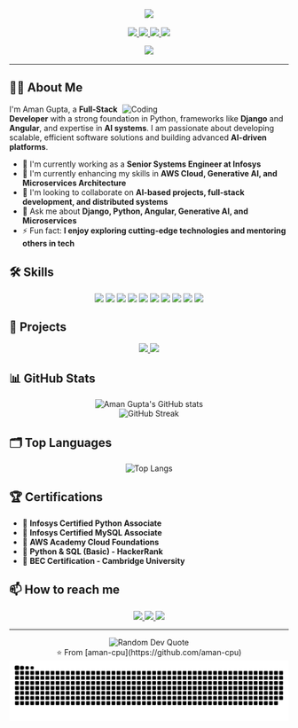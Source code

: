 <div align="center">
  <img src="https://readme-typing-svg.herokuapp.com/?lines=Welcome+to+my+GitHub+Profile!;I'm+Aman+Gupta;Full 
 Stack+Developer;AI+Agent+Developer;Tech+Enthusiast&center=true&width=600&height=50&font=Fira%20Code&color=F77D00&vCenter=true&pause=1000">
</div>


<p align="center">
  <a href="https://aman-cpu.github.io/Aman-Gupta-Portfolio/">
    <img src="https://img.shields.io/badge/Portfolio-Visit-blue?style=flat-square&logo=google-chrome">
  </a>
  <a href="https://linkedin.com/in/aman-gupta-158881189">
    <img src="https://img.shields.io/badge/LinkedIn-AmanGupta-blue?style=flat-square&logo=linkedin">
  </a>
  <a href="https://github.com/aman-cpu">
    <img src="https://img.shields.io/badge/GitHub-aman--cpu-blue?style=flat-square&logo=github">
  </a>
  <a href="mailto:amanguptaag.00@gmail.com">
    <img src="https://img.shields.io/badge/Email-Contact-red?style=flat-square&logo=gmail">
  </a>
</p>

<p align="center">
  <img src="https://komarev.com/ghpvc/?username=aman-cpu&color=blueviolet&style=flat-square">
</p>

---

## 👨‍💻 About Me

<img align="right" alt="Coding" width="300" src="https://media.giphy.com/media/qgQUggAC3Pfv687qPC/giphy.gif">

I'm Aman Gupta, a **Full-Stack Developer** with a strong foundation in Python, frameworks like **Django** and **Angular**, and expertise in **AI systems**. I am passionate about developing scalable, efficient software solutions and building advanced **AI-driven platforms**.

- 🔭 I'm currently working as a **Senior Systems Engineer at Infosys**
- 🌱 I'm currently enhancing my skills in **AWS Cloud, Generative AI, and Microservices Architecture**
- 👯 I'm looking to collaborate on **AI-based projects, full-stack development, and distributed systems**
- 💬 Ask me about **Django, Python, Angular, Generative AI, and Microservices**
- ⚡ Fun fact: **I enjoy exploring cutting-edge technologies and mentoring others in tech**

## 🛠️ Skills

<p align="center">
  <img src="https://img.shields.io/badge/Python-3776AB?style=for-the-badge&logo=python&logoColor=white">
  <img src="https://img.shields.io/badge/Django-092E20?style=for-the-badge&logo=django&logoColor=white">
  <img src="https://img.shields.io/badge/Angular-DD0031?style=for-the-badge&logo=angular&logoColor=white">
  <img src="https://img.shields.io/badge/JavaScript-F7DF1E?style=for-the-badge&logo=javascript&logoColor=black">
  <img src="https://img.shields.io/badge/Node.js-43853D?style=for-the-badge&logo=node.js&logoColor=white">
  <img src="https://img.shields.io/badge/MySQL-4479A1?style=for-the-badge&logo=mysql&logoColor=white">
  <img src="https://img.shields.io/badge/MongoDB-4EA94B?style=for-the-badge&logo=mongodb&logoColor=white">
  <img src="https://img.shields.io/badge/AWS-232F3E?style=for-the-badge&logo=amazon-aws&logoColor=white">
  <img src="https://img.shields.io/badge/Docker-2CA5E0?style=for-the-badge&logo=docker&logoColor=white">
  <img src="https://img.shields.io/badge/Git-F05032?style=for-the-badge&logo=git&logoColor=white">
</p>

## 🚀 Projects

<div align="center">
  <a href="https://github.com/aman-cpu/generative-ai-testing-platform">
    <img src="https://github-readme-stats.vercel.app/api/pin/?username=aman-cpu&repo=generative-ai-testing-platform&theme=radical" />
  </a>
  <a href="https://github.com/aman-cpu/microservices-performance-testing-platform">
    <img src="https://github-readme-stats.vercel.app/api/pin/?username=aman-cpu&repo=microservices-performance-testing-platform&theme=radical" />
  </a>
</div>

## 📊 GitHub Stats

<div align="center">
  <img src="https://github-readme-stats.vercel.app/api?username=aman-cpu&show_icons=true&theme=radical" alt="Aman Gupta's GitHub stats" />
</div>

<div align="center">
  <img src="https://github-readme-streak-stats.herokuapp.com/?user=aman-cpu&theme=radical" alt="GitHub Streak" />
</div>

## 🗂️ Top Languages

<div align="center">
  <img src="https://github-readme-stats.vercel.app/api/top-langs/?username=aman-cpu&layout=compact&theme=radical" alt="Top Langs" />
</div>

## 🏆 Certifications

- 📜 **Infosys Certified Python Associate**
- 📜 **Infosys Certified MySQL Associate**
- 📜 **AWS Academy Cloud Foundations**
- 📜 **Python & SQL (Basic) - HackerRank**
- 📜 **BEC Certification - Cambridge University**

## 📫 How to reach me

<p align="center">
  <a href="https://linkedin.com/in/aman-gupta-158881189">
    <img src="https://img.icons8.com/fluent/48/000000/linkedin.png"/>
  </a>
  <a href="mailto:amanguptaag.00@gmail.com">
    <img src="https://img.icons8.com/fluent/48/000000/gmail.png"/>
  </a>
  <a href="https://aman-cpu.github.io/Aman-Gupta-Portfolio/">
    <img src="https://img.icons8.com/fluent/48/000000/domain.png"/>
  </a>
</p>

---

<div align="center">
  <img src="https://quotes-github-readme.vercel.app/api?type=horizontal&theme=radical" alt="Random Dev Quote" />
</div>

<div align="center">
  ⭐️ From [aman-cpu](https://github.com/aman-cpu)
</div>

<div align="center">
  <img src="https://raw.githubusercontent.com/platane/snk/output/github-contribution-grid-snake.svg" alt="Snake animation" />
</div>
